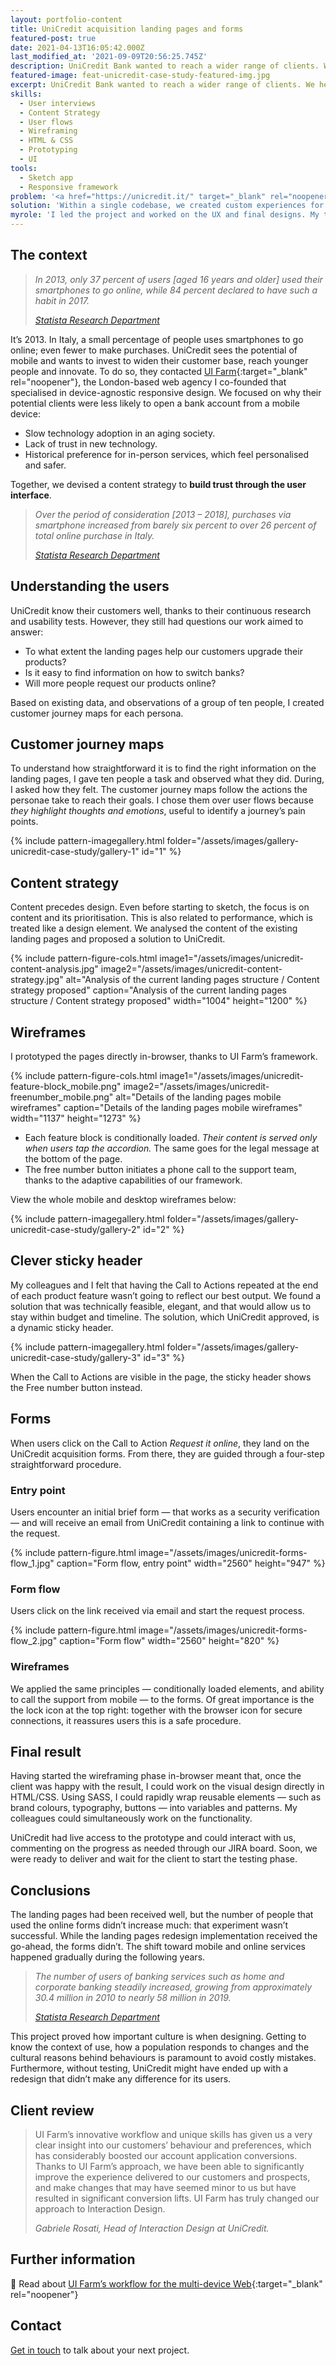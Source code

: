 ```yaml
---
layout: portfolio-content
title: UniCredit acquisition landing pages and forms
featured-post: true
date: 2021-04-13T16:05:42.000Z
last_modified_at: '2021-09-09T20:56:25.745Z'
description: UniCredit Bank wanted to reach a wider range of clients. We helped them increase the conversion rates of their mobile pages.
featured-image: feat-unicredit-case-study-featured-img.jpg
excerpt: UniCredit Bank wanted to reach a wider range of clients. We helped them increase the conversion rates of their mobile pages.
skills:
  - User interviews
  - Content Strategy
  - User flows
  - Wireframing
  - HTML & CSS
  - Prototyping
  - UI
tools:
  - Sketch app
  - Responsive framework
problem: '<a href="https://unicredit.it/" target="_blank" rel="noopener">UniCredit</a>, a leading European commercial bank headquartered in Italy, wants to leverage the increasing use of smartphones to reach a wider range of clients. Their acquisition landing pages and forms look outdated and not mobile friendly. An overhaul is essential for the bank to remain competitive.'
solution: 'Within a single codebase, we created custom experiences for smartphone, tablet and desktop to replace the existing pages and forms. The goal was to increase their trustworthiness and conversion rates.'
myrole: 'I led the project and worked on the UX and final designs. My two colleagues at UI Farm provided valuable feedback, collaborating to devise the best content strategy. Their expertise completed the project with state-of-the-art frontend and backend development.'
---
```

## The context

> *In 2013, only 37 percent of users [aged 16 years and older] used their smartphones to go online, while 84 percent declared to have such a habit in 2017.*
>
> <cite><a href="https://www.statista.com/statistics/800840/smartphone-and-internet-usage-in-italy/" target="_blank" rel="noopener">Statista Research Department</a></cite>

It’s 2013. In Italy, a small percentage of people uses smartphones to go online; even fewer to make purchases. UniCredit sees the potential of mobile and wants to invest to widen their customer base, reach younger people and innovate. To do so, they contacted [UI Farm](https://uifarm.co.uk/){:target="_blank" rel="noopener"}, the London-based web agency I co-founded that specialised in device-agnostic responsive design. We focused on why their potential clients were less likely to open a bank account from a mobile device:

<ul class="smd-ul">
<li>Slow technology adoption in an aging society.</li>
<li>Lack of trust in new technology.</li>
<li>Historical preference for in-person services, which feel personalised and safer.</li>
</ul>

Together, we devised a content strategy to **build trust through the user interface**.

> *Over the period of consideration [2013 – 2018], purchases via smartphone increased from barely six percent to over 26 percent of total online purchase in Italy.*
>
> <cite><a href="https://www.statista.com/statistics/579435/incidence-rate-of-mobile-devices-on-online-purchases-by-type-in-italy/" target="_blank" rel="noopener">Statista Research Department</a></cite>

## Understanding the users

UniCredit know their customers well, thanks to their continuous research and usability tests. However, they still had questions our work aimed to answer:

<ul class="smd-ul">
  <li>To what extent the landing pages help our customers upgrade their products?</li>
  <li>Is it easy to find information on how to switch banks?</li>
  <li>Will more people request our products online?</li>
</ul>

Based on existing data, and observations of a group of ten people, I created customer journey maps for each persona.

## Customer journey maps

To understand how straightforward it is to find the right information on the landing pages, I gave ten people a task and observed what they did. During, I asked how they felt. The customer journey maps follow the actions the personae take to reach their goals. I chose them over user flows because *they highlight thoughts and emotions*, useful to identify a journey’s pain points.

{% include pattern-imagegallery.html folder="/assets/images/gallery-unicredit-case-study/gallery-1" id="1" %}

## Content strategy

Content precedes design. Even before starting to sketch, the focus is on content and its prioritisation. This is also related to performance, which is treated like a design element. We analysed the content of the existing landing pages and proposed a solution to UniCredit.

{% include pattern-figure-cols.html image1="/assets/images/unicredit-content-analysis.jpg" image2="/assets/images/unicredit-content-strategy.jpg" alt="Analysis of the current landing pages structure / Content strategy proposed" caption="Analysis of the current landing pages structure / Content strategy proposed" width="1004" height="1200" %}

## Wireframes

I prototyped the pages directly in-browser, thanks to UI Farm’s framework.

{% include pattern-figure-cols.html image1="/assets/images/unicredit-feature-block_mobile.png" image2="/assets/images/unicredit-freenumber_mobile.png" alt="Details of the landing pages mobile wireframes" caption="Details of the landing pages mobile wireframes" width="1137" height="1273" %}

<ul class="smd-ul">
  <li>Each feature block is conditionally loaded. <em>Their content is served only when users tap the accordion.</em> The same goes for the legal message at the bottom of the page.</li>
  <li>The free number button initiates a phone call to the support team, thanks to the adaptive capabilities of our framework.</li>
</ul>

View the whole mobile and desktop wireframes below:

{% include pattern-imagegallery.html folder="/assets/images/gallery-unicredit-case-study/gallery-2" id="2" %}

<!-- {% include pattern-figure.html image="/assets/images/unicredit-landing-wireframes.png" caption="Landing page wireframe, desktop" width="1024" height="2852" %} -->

## Clever sticky header

My colleagues and I felt that having the Call to Actions repeated at the end of each product feature wasn’t going to reflect our best output. We found a solution that was technically feasible, elegant, and that would allow us to stay within budget and timeline. The solution, which UniCredit approved, is a dynamic sticky header.

{% include pattern-imagegallery.html folder="/assets/images/gallery-unicredit-case-study/gallery-3" id="3" %}

When the Call to Actions are visible in the page, the sticky header shows the Free number button instead.

## Forms

When users click on the Call to Action _Request it online_, they land on the UniCredit acquisition forms. From there, they are guided through a four-step straightforward procedure.

### Entry point

 Users encounter an initial brief form — that works as a security verification — and will receive an email from UniCredit containing a link to continue with the request.

{% include pattern-figure.html image="/assets/images/unicredit-forms-flow_1.jpg" caption="Form flow, entry point" width="2560" height="947" %}

### Form flow

Users click on the link received via email and start the request process.

{% include pattern-figure.html image="/assets/images/unicredit-forms-flow_2.jpg" caption="Form flow" width="2560" height="820" %}

### Wireframes

We applied the same principles — conditionally loaded elements, and ability to call the support from mobile — to the forms. Of great importance is the the lock icon at the top right: together with the browser icon for secure connections, it reassures users this is a safe procedure.

<!-- {% include pattern-figure.html image="/assets/images/unicredit-forms-wireframes_mobile.png" caption="Forms wireframes, mobile" width="79" height="736" %} -->

## Final result

Having started the wireframing phase in-browser meant that, once the client was happy with the result, I could work on the visual design directly in HTML/CSS. Using SASS, I could rapidly wrap reusable elements — such as brand colours, typography, buttons — into variables and patterns. My colleagues could simultaneously work on the functionality.

UniCredit had live access to the prototype and could interact with us, commenting on the progress as needed through our JIRA board. Soon, we were ready to deliver and wait for the client to start the testing phase.

## Conclusions

The landing pages had been received well, but the number of people that used the online forms didn’t increase much: that experiment wasn’t successful. While the landing pages redesign implementation received the go-ahead, the forms didn’t. The shift toward mobile and online services happened gradually during the following years.

> *The number of users of banking services such as home and corporate banking steadily increased, growing from approximately 30.4 million in 2010 to nearly 58 million in 2019.*
>
> <cite><a href="https://www.statista.com/statistics/737981/number-of-home-and-corporate-banking-users-in-italy/" class="rank-math-link" target="_blank" rel="noopener">Statista Research Department</a></cite>

This project proved how important culture is when designing. Getting to know the context of use, how a population responds to changes and the cultural reasons behind behaviours is paramount to avoid costly mistakes. Furthermore, without testing, UniCredit might have ended up with a redesign that didn’t make any difference for its users.

## Client review

> UI Farm’s innovative workflow and unique skills has given us a very clear insight into our customers’ behaviour and preferences, which has considerably boosted our account application conversions. Thanks to UI Farm’s approach, we have been able to significantly improve the experience delivered to our customers and prospects, and make changes that may have seemed minor to us but have resulted in significant conversion lifts. UI Farm has truly changed our approach to Interaction Design.
>
> <cite>*Gabriele Rosati, Head of Interaction Design at UniCredit.*</cite>

## Further information

🔗 Read about [UI Farm’s workflow for the multi-device Web](https://medium.com/ui-farm/how-we-work-a-modern-workflow-for-the-multi-device-web-4e0dcb081b5b){:target="_blank" rel="noopener"}

## Contact

<a href="mailto:contacts@silviamaggidesign.com" title="Email me">Get in touch</a> to talk about your next project.
